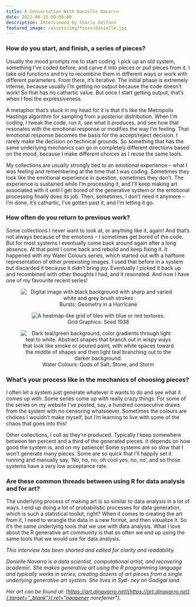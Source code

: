 ```yaml
---
title: A Conversation With Danielle Navarro
date: 2022-06-15 00:00:00
description: Interviewed by Sharla Gelfand
featured_image: /assets/img/faces/danielle.jpg
---
```


### How do you start, and finish, a series of pieces?

Usually the mood prompts me to start coding. I pick up an old system, something I’ve coded before, and carve it into pieces or pull pieces from it. I take old functions and try to recombine them in different ways or work with different parameters. From there, it’s iterative. The initial phase is extremely intense, because usually I’m getting no output because the code doesn’t work! So that has no cathartic value. But once I start getting output, that’s when I feel the expressiveness.

A metaphor that’s stuck in my head for it is that it’s like the Metropolis Hastings algorithm for sampling from a posterior distribution. When I’m coding, I tweak the code, run it, see what it produces, and see how that resonates with the emotional response or modifies the way I’m feeling. That emotional response becomes the basis for the accept/reject decision. I rarely make the decision on technical grounds. So something that has the same underlying mechanics can go in completely different directions based on the mood, because I make different choices as I reuse the same tools.

My collections are usually strongly tied to an emotional experience – what I was feeling and remembering at the time that I was coding. Sometimes they look like the emotional experience in question, sometimes they don’t. The experience is sustained while I’m processing it, and I’ll keep making art associated with it until I get bored of the generative system or the emotional processing finally does its job. Then, sometimes, I don’t need it anymore – I’m done, it’s cathartic, I’ve gotten past it, and I’m letting it go.

### How often do you return to previous work?

Some collections I never want to look at, or anything like it, again! And that’s not always because of the emotions – I sometimes get bored of the code. But for most systems I eventually come back around again after a long absence. At that point I come back and rebuild and keep fixing it. It happened with my Water Colours series, which started out with a halftone representation of other preexisting images. I used that before in a system but discarded it because it didn’t bring joy. Eventually I picked it back up and recombined with other thoughts I had, and it resonated. And now I have one of my favourite recent series!

<center>
<figure>
	<img src="../assets/img/theme/Bursts -Geometry in a Hurricane.jpg" alt="Digital image with black background with sharp and varied white and grey brush strokes">
	<figcaption>Bursts: Geometry in a Hurricane</figcaption>
</figure>
</center>

<center>
<figure>
	<img src="../assets/img/theme/Grid Graphics- Seed 1038.jpg" alt="A heatmap-like grid of tiles with blue or red textures.">
	<figcaption>Grid Graphics: Seed 1038</figcaption>
</figure>
</center>

<center>
<figure>
	<img src="../assets/img/theme/Water Colours- Gods of Salt, Stone, and Storm.jpg" alt="Dark teal/green background, color gradients through light teal to white. Abstract shapes that branch out in wispy ways that look like smoke or poured paint, with white spaces toward the middle of shapes and then light teal branching out to the darker background.">
	<figcaption>Water Colours: Gods of Salt, Stone, and Storm</figcaption>
</figure>
</center>

### What’s your process like in the mechanics of choosing pieces?

I often let a system just generate whatever it wants to do and see what it comes up with. Some series come up with really crazy things. For some of the series on my website I’ve posted, say, a hundred consecutive draws from the system with no censoring whatsoever. Sometimes the colours are choices I wouldn’t make myself, but I’m learning to live with some of the chaos that goes into this!

Other collections, I cull as they’re produced. Typically I keep somewhere between ten percent and a third of the generated pieces. It depends on how good the system is, and on my patience! Some systems are so slow that I won’t generate many pieces. Some are so quick that I’ll happily set it running and manually say, ‘No, no, no, oh cool yes, no, no’, and so those systems have a very low acceptance rate.

### Are these common threads between using R for data analysis and for art?

The underlying process of making art is so similar to data analysis in a lot of ways. I end up doing a lot of probabilistic processes for data generation, which is such a statistical toolkit, right? When it comes to creating the art from it, I need to wrangle the data in a new format, and then visualize it. So it’s the same underlying tools that we use with data analysis. What I love about the R generative art community is that so often we end up using the same tools that we would use for data analysis.

*This interview has been shorted and edited for clarity and readability.*

*Danielle Navarro is a data scientist, computational artist, and recovering academic. She makes generative art using the R programming language and typically works in series, creating dozens of art pieces from a single underlying generative art system. She lives in Syd- ney on Gadigal land.*

*Her art can be found at: [https://art.djnavarro.net](https://art.djnavarro.net){:target="_blank"}{:rel="noopener noreferrer"}.*